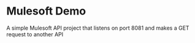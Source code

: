 # Mulesoft Demo
A simple Mulesoft API project that listens on port 8081 and makes a GET request to another API
